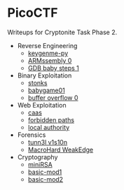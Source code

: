 # PicoCTF

Writeups for Cryptonite Task Phase 2.

- Reverse Engineering
  - [keygenme-py](./rev/keygenme/readme.md)
  - [ARMssembly 0](./rev/armssembly-0/readme.md)
  - [GDB baby steps 1](./rev/gdb-1/readme.md)
- Binary Exploitation
  - [stonks](./bin/stonks/readme.md)
  - [babygame01](./bin/babygame01/readme.md)
  - [buffer overflow 0](./bin/buffer-overflow-0/readme.md)
- Web Exploitation
  - [caas](./web/caas/readme.md)
  - [forbidden paths](./web/forbidden-paths/readme.md)
  - [local authority](./web/local-authority/readme.md)
- Forensics
  - [tunn3l v1s10n](./forensics/tunnel_vision/readme.md)
  - [MacroHard WeakEdge](./forensics/mh_we/readme.md)
- Cryptography
  - [miniRSA](./crypto/minirsa/readme.md)
  - [basic-mod1](./crypto/basic-mod1/readme.md)
  - [basic-mod2](./crypto/basic-mod2/readme.md)
